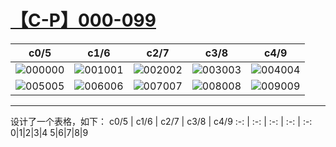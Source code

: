 # [【C-P】000-099](https://github.com/bingdu748/c_d-project/issues/5)

c0/5 | c1/6 | c2/7 | c3/8 | c4/9
 :-: |  :-: |  :-: |  :-: | :-:
![000](https://github.com/bingdu748/c_d-project/assets/50004335/4433d9f6-062e-4d6b-a11d-bc90ffb750a8)000|![001](https://github.com/bingdu748/c_d-project/assets/50004335/98cf2657-fd2e-427d-bf2a-245f7ba4b287)001|![002](https://github.com/bingdu748/c_d-project/assets/50004335/4fda1a67-d57b-437b-8b50-76d9c2efc760)002|![003](https://github.com/bingdu748/c_d-project/assets/50004335/b40119e2-38c2-42ca-95ed-b9bf2c011bb3)003|![004](https://github.com/bingdu748/c_d-project/assets/50004335/fb18a275-c04e-4b2b-b1cf-48630215ea54)004
![005](https://github.com/bingdu748/c_d-project/assets/50004335/b0e7371a-40f0-4af9-9c3f-db3086243f26)005|![006](https://github.com/bingdu748/c_d-project/assets/50004335/d909f532-4525-4aa7-b1f6-74183517356f)006|![007](https://github.com/bingdu748/c_d-project/assets/50004335/e3dc1f20-dd06-45b8-b592-a4e196349016)007|![008](https://github.com/bingdu748/c_d-project/assets/50004335/cf1cbd09-ca8f-4aec-ac26-5d2a6a977fcf)008|![009](https://github.com/bingdu748/c_d-project/assets/50004335/5a555661-479d-4357-ada6-49875fe279b3)009

---

设计了一个表格，如下：
c0/5 | c1/6 | c2/7 | c3/8 | c4/9
 :-: |  :-: |  :-: |  :-: | :-:
0|1|2|3|4
5|6|7|8|9